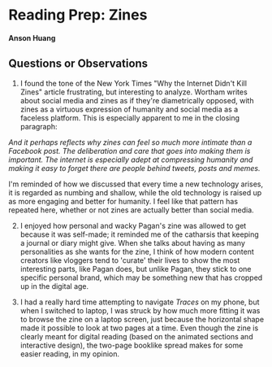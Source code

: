 # Reading Prep: Zines

#### Anson Huang

## Questions or Observations

1. I found the tone of the New York Times "Why the Internet Didn't Kill Zines" article frustrating, but interesting to analyze. Wortham writes about social media and zines as if they're diametrically opposed, with zines as a virtuous expression of humanity and social media as a faceless platform. This is especially apparent to me in the closing paragraph:  
 
_And it perhaps reflects why zines can feel so much more intimate than a Facebook post. The deliberation and care that goes into making them is important. The internet is especially adept at compressing humanity and making it easy to forget there are people behind tweets, posts and memes._  

I'm reminded of how we discussed that every time a new technology arises, it is regarded as numbing and shallow, while the old technology is raised up as more engaging and better for humanity. I feel like that pattern has repeated here, whether or not zines are actually better than social media.

2. I enjoyed how personal and wacky Pagan's zine was allowed to get because it was self-made; it reminded me of the catharsis that keeping a journal or diary might give. When she talks about having as many personalities as she wants for the zine, I think of how modern content creators like vloggers tend to 'curate' their lives to show the most interesting parts, like Pagan does, but unlike Pagan, they stick to one specific personal brand, which may be something new that has cropped up in the digital age.  

3. I had a really hard time attempting to navigate _Traces_ on my phone, but when I switched to laptop, I was struck by how much more fitting it was to browse the zine on a laptop screen, just because the horizontal shape made it possible to look at two pages at a time. Even though the zine is clearly meant for digital reading (based on the animated sections and interactive design), the two-page booklike spread makes for some easier reading, in my opinion.